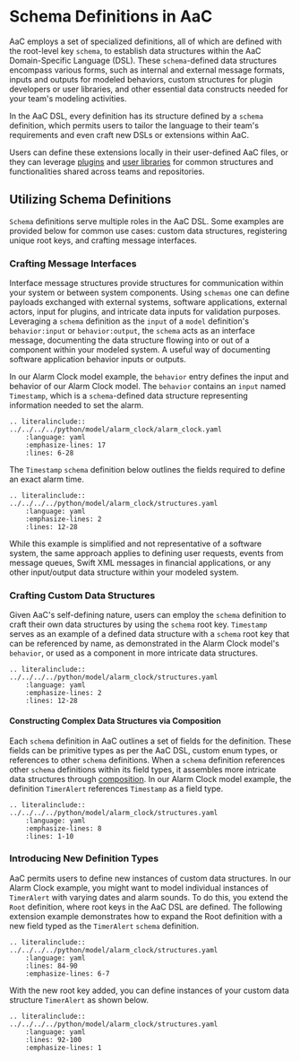 # Schema Definitions in AaC

AaC employs a set of specialized definitions, all of which are defined with the root-level key `schema`, to establish data structures within the AaC Domain-Specific Language (DSL). These `schema`-defined data structures encompass various forms, such as internal and external message formats, inputs and outputs for modeled behaviors, custom structures for plugin developers or user libraries, and other essential data constructs needed for your team's modeling activities.

In the AaC DSL, every definition has its structure defined by a `schema` definition, which permits users to tailor the language to their team's requirements and even craft new DSLs or extensions within AaC.

Users can define these extensions locally in their user-defined AaC files, or they can leverage [plugins](../dev_guide/plugin_dev_guide.md) and [user libraries](./user_library.md) for common structures and functionalities shared across teams and repositories.

## Utilizing Schema Definitions

`Schema` definitions serve multiple roles in the AaC DSL. Some examples are provided below for common use cases: custom data structures, registering unique root keys, and crafting message interfaces.

### Crafting Message Interfaces

Interface message structures provide structures for communication within your system or between system components. Using `schemas` one can define payloads exchanged with external systems, software applications, external actors, input for plugins, and intricate data inputs for validation purposes. Leveraging a `schema` definition as the `input` of a `model` definition's `behavior:input` or `behavior:output`, the `schema` acts as an interface message, documenting the data structure flowing into or out of a component within your modeled system. A useful way of documenting software application behavior inputs or outputs.

In our Alarm Clock model example, the `behavior` entry defines the input and behavior of our Alarm Clock model. The `behavior` contains an `input` named `Timestamp`, which is a `schema`-defined data structure representing information needed to set the alarm.

```{eval-rst}
.. literalinclude:: ../../../../python/model/alarm_clock/alarm_clock.yaml
    :language: yaml
    :emphasize-lines: 17
    :lines: 6-28
```

The `Timestamp` `schema` definition below outlines the fields required to define an exact alarm time.

```{eval-rst}
.. literalinclude:: ../../../../python/model/alarm_clock/structures.yaml
    :language: yaml
    :emphasize-lines: 2
    :lines: 12-28
```

While this example is simplified and not representative of a software system, the same approach applies to defining user requests, events from message queues, Swift XML messages in financial applications, or any other input/output data structure within your modeled system.

### Crafting Custom Data Structures

Given AaC's self-defining nature, users can employ the `schema` definition to craft their own data structures by using the `schema` root key. `Timestamp` serves as an example of a defined data structure with a `schema` root key that can be referenced by name, as demonstrated in the Alarm Clock model's `behavior`, or used as a component in more intricate data structures.

```{eval-rst}
.. literalinclude:: ../../../../python/model/alarm_clock/structures.yaml
    :language: yaml
    :emphasize-lines: 2
    :lines: 12-28
```

#### Constructing Complex Data Structures via Composition

Each `schema` definition in AaC outlines a set of fields for the definition. These fields can be primitive types as per the AaC DSL, custom enum types, or references to other `schema` definitions. When a `schema` definition references other `schema` definitions within its field types, it assembles more intricate data structures through [composition](https://en.wikipedia.org/wiki/Object_composition). In our Alarm Clock model example, the definition `TimerAlert` references `Timestamp` as a field type.

```{eval-rst}
.. literalinclude:: ../../../../python/model/alarm_clock/structures.yaml
    :language: yaml
    :emphasize-lines: 8
    :lines: 1-10
```

### Introducing New Definition Types

AaC permits users to define new instances of custom data structures. In our Alarm Clock example, you might want to model individual instances of `TimerAlert` with varying dates and alarm sounds. To do this, you extend the `Root` definition, where root keys in the AaC DSL are defined. The following extension example demonstrates how to expand the Root definition with a new field typed as the `TimerAlert` `schema` definition.

```{eval-rst}
.. literalinclude:: ../../../../python/model/alarm_clock/structures.yaml
    :language: yaml
    :lines: 84-90
    :emphasize-lines: 6-7
```

With the new root key added, you can define instances of your custom data structure `TimerAlert` as shown below.

```{eval-rst}
.. literalinclude:: ../../../../python/model/alarm_clock/structures.yaml
    :language: yaml
    :lines: 92-100
    :emphasize-lines: 1
```

